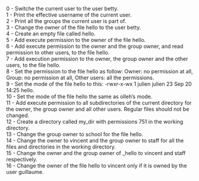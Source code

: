0 - Switche the current user to the user betty.  
1 - Print the effective username of the current user.  
2 - Print all the groups the current user is part of.  
3 - Change the owner of the file hello to the user betty.  
4 - Create an empty file called hello.  
5 - Add execute permission to the owner of the file hello.  
6 - Add execute permission to the owner and the group owner, and read permission to other users, to the file hello.  
7 - Add execution permission to the owner, the group owner and the other users, to the file hello.  
8 - Set the permission to the file hello as follow: Owner: no permission at all, Group: no permission at all, Other users: all the permissions.  
9 - Set the mode of the file hello to this: -rwxr-x-wx 1 julien julien 23 Sep 20 14:25 hello.  
10 - Set the mode of the file hello the same as olleh’s mode.  
11 - Add execute permission to all subdirectories of the current directory for the owner, the group owner and all other users. Regular files should not be changed.  
12 - Create a directory called my_dir with permissions 751 in the working directory.  
13 - Change the group owner to school for the file hello.  
14 - Change the owner to vincent and the group owner to staff for all the files and directories in the working directory.  
15 - Change the owner and the group owner of _hello to vincent and staff respectively.  
16 - Change the owner of the file hello to vincent only if it is owned by the user guillaume.  
